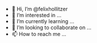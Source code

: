 - 👋 Hi, I’m @felixhollitzer
- 👀 I’m interested in ...
- 🌱 I’m currently learning ...
- 💞️ I’m looking to collaborate on ...
- 📫 How to reach me ...

<!---
felixhollitzer/felixhollitzer is a ✨ special ✨ repository because its `README.md` (this file) appears on your GitHub profile.
You can click the Preview link to take a look at your changes.
--->

